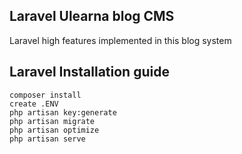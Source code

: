 ## Laravel Ulearna blog CMS

 Laravel high features implemented in this blog system

## Laravel Installation guide

    composer install
    create .ENV
    php artisan key:generate
    php artisan migrate
    php artisan optimize
    php artisan serve
